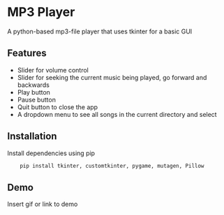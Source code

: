
# MP3 Player

A python-based mp3-file player that uses tkinter for a basic GUI


## Features

- Slider for volume control
- Slider for seeking the current music being played, go forward and backwards
- Play button
- Pause button
- Quit button to close the app
- A dropdown menu to see all songs in the current directory and select



## Installation

Install dependencies using pip

```bash
    pip install tkinter, customtkinter, pygame, mutagen, Pillow
```
    
## Demo

Insert gif or link to demo

